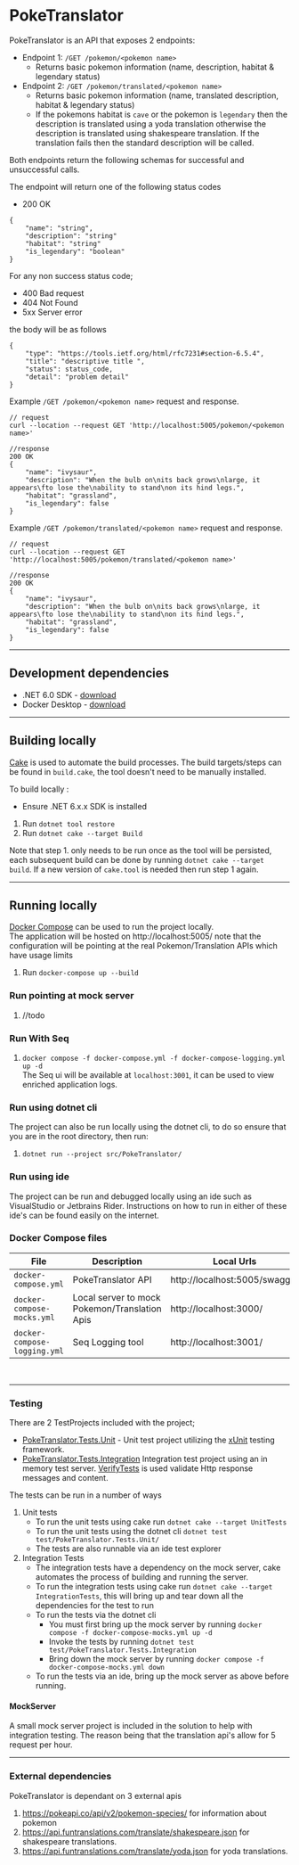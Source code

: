 # PokeTranslator


PokeTranslator is an API that exposes 2 endpoints:

* Endpoint 1: `/GET /pokemon/<pokemon name>`
    * Returns basic pokemon information (name, description, habitat & legendary status)
* Endpoint 2: `/GET /pokemon/translated/<pokemon name>`
    * Returns basic pokemon information (name, translated description, habitat & legendary status)
    * If the pokemons habitat is `cave` or the pokemon is `legendary` then the description is translated using a yoda translation otherwise the description is translated using shakespeare translation. If the translation fails then the standard description will be called.

Both endpoints return the following schemas for successful and unsuccessful calls.


The endpoint will return one of the following status codes

* 200 OK 
```
{
    "name": "string",
    "description": "string"
    "habitat": "string"
    "is_legendary": "boolean"
}
```



For any non success status code;

* 400 Bad request 
* 404 Not Found
* 5xx Server error

the body will be as follows

```
{
    "type": "https://tools.ietf.org/html/rfc7231#section-6.5.4",
    "title": "descriptive title ",
    "status": status_code,
    "detail": "problem detail"
}
```

Example `/GET /pokemon/<pokemon name>` request and response.
```
// request
curl --location --request GET 'http://localhost:5005/pokemon/<pokemon name>'

//response
200 OK
{
    "name": "ivysaur",
    "description": "When the bulb on\nits back grows\nlarge, it appears\fto lose the\nability to stand\non its hind legs.",
    "habitat": "grassland",
    "is_legendary": false
}
```

Example `/GET /pokemon/translated/<pokemon name>` request and response.
```
// request
curl --location --request GET 'http://localhost:5005/pokemon/translated/<pokemon name>'

//response
200 OK
{
    "name": "ivysaur",
    "description": "When the bulb on\nits back grows\nlarge, it appears\fto lose the\nability to stand\non its hind legs.",
    "habitat": "grassland",
    "is_legendary": false
}
```


____

## Development dependencies

- .NET 6.0 SDK - [download](https://dotnet.microsoft.com/download)
- Docker Desktop - [download](https://www.docker.com/get-started)
___
## Building locally

[Cake](https://cakebuild.net/) is used to automate the build processes.
The build targets/steps can be found in `build.cake`, the tool doesn't need to be manually installed.

To build locally :

* Ensure .NET 6.x.x SDK is installed

1. Run `dotnet tool restore`  
2. Run `dotnet cake --target Build`

Note that step 1. only needs to be run once as the tool will be persisted, each subsequent build can be done by running `dotnet cake --target build`. If a new version of `cake.tool` is needed then run step 1 again. 
___
## Running locally

[Docker Compose](https://docs.docker.com/compose/) can be used to run the project locally.  
The application will be hosted on http://localhost:5005/ note that the configuration will be pointing at the real Pokemon/Translation APIs which have usage limits

1. Run `docker-compose up --build` 

### Run pointing at mock server
1. //todo

### Run With Seq
1. `docker compose -f docker-compose.yml -f docker-compose-logging.yml up -d` <br> The Seq ui will be available at `localhost:3001`, it can be used to view enriched application logs. 

### Run using dotnet cli
The project can also be run locally using the dotnet cli, to do so ensure that you are in the root directory, then run:
1. `dotnet run --project src/PokeTranslator/`

### Run using ide
The project can be run and debugged locally using an ide such as VisualStudio or Jetbrains Rider. Instructions on how to run in either of these ide's can be found easily on the internet. 

### Docker Compose files

| File                                | Description                                                         | Local Urls                            |
| ----------------------------------- | ------------------------------------------------------------------- | ------------------------------------- |
| `docker-compose.yml`                | PokeTranslator API                                                  | http://localhost:5005/swagger         |
| `docker-compose-mocks.yml`          | Local server to mock Pokemon/Translation Apis                       | http://localhost:3000/                |
| `docker-compose-logging.yml`        | Seq Logging tool                                                    | http://localhost:3001/                | 
</br>

___ 
### Testing
There are 2 TestProjects included with the project;


* [PokeTranslator.Tests.Unit](https://github.com/tombiddulph/PokeTranslator/tree/main/test/PokeTranslator.Tests.Unit) - Unit test project utilizing the [xUnit](https://xunit.net/)  testing framework.
 * [PokeTranslator.Tests.Integration](https://github.com/tombiddulph/PokeTranslator/tree/main/test/PokeTranslator.Tests.Integration) Integration test project using an in memory test server. [VerifyTests](https://github.com/VerifyTests/Verify) is used validate Http response messages and content.


The tests can be run in a number of ways
1. Unit tests
    * To run the unit tests using cake run `dotnet cake --target UnitTests`
    * To run the unit tests using the dotnet cli  `dotnet test test/PokeTranslator.Tests.Unit/`
    * The tests are also runnable via an ide test explorer
2. Integration Tests
    * The integration tests have a dependency on the mock server, cake automates the process of building and running the server.
    * To run the integration tests using cake run `dotnet cake --target IntegrationTests`, this will bring up and tear down all the dependencies for the test to run
    * To run the tests via the dotnet cli
        * You must first bring up the mock server by running `docker compose -f docker-compose-mocks.yml up -d`
        * Invoke the tests by running `dotnet test test/PokeTranslator.Tests.Integration`
        * Bring down the mock server by running `docker compose -f docker-compose-mocks.yml down`
    * To run the tests via an ide, bring up the mock server as above before running.


#### MockServer
A small mock server project is included in the solution to help with integration testing. The reason being that the translation api's allow for 5 request per hour.
______



### External dependencies

PokeTranslator is dependant on 3 external apis
    
1. https://pokeapi.co/api/v2/pokemon-species/ for information about pokemon
2. https://api.funtranslations.com/translate/shakespeare.json for  shakespeare translations.
4. https://api.funtranslations.com/translate/yoda.json for yoda translations.


